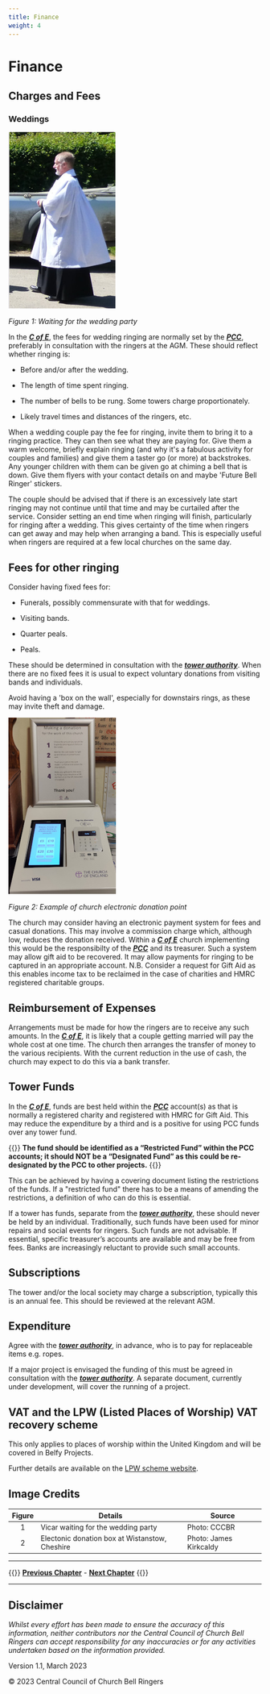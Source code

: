 ```yaml
---
title: Finance
weight: 4
---
```

# Finance

## Charges and Fees  

### Weddings 

![Wedding vicar](vicar.jpg)

*Figure 1: Waiting for the wedding party*

In the ***[C of E](../glossary/#c-of-e)***, the fees for wedding ringing are normally set by the ***[PCC](../glossary/#pcc)***, preferably in consultation with the ringers at the AGM. These should reflect whether ringing is: 

- Before and/or after the wedding. 

- The length of time spent ringing. 

- The number of bells to be rung. Some towers charge proportionately.

- Likely travel times and distances of the ringers, etc. 

When a wedding couple pay the fee for ringing, invite them to bring it to a ringing practice. They can then see what they are paying for. Give them a warm welcome, briefly explain ringing (and why it's a fabulous activity for couples and families) and give them a taster go (or more) at backstrokes. Any younger children with them can be given go at chiming a bell that is down. Give them flyers with your contact details on and maybe 'Future Bell Ringer' stickers.

The couple should be advised that if there is an excessively late start ringing may not continue until that time and may be curtailed after the service. 
Consider setting an end time when ringing will finish, particularly for ringing after a wedding. This gives certainty of the time when ringers can get away and may help when arranging a band. This is especially useful when ringers are required at a few local churches on the same day. 

## Fees for other ringing 

Consider having fixed fees for: 

- Funerals, possibly commensurate with that for weddings.

- Visiting bands.

- Quarter peals. 

- Peals.

These should be determined in consultation with the ***[tower authority](../glossary/#tower-authority)***. When there are no fixed fees it is usual to expect voluntary donations from visiting bands and individuals.

Avoid having a 'box on the wall', especially for downstairs rings, as these may invite theft and damage. 

![Electronic donation](donate350.jpg)

*Figure 2: Example of church electronic donation point*

The church may consider having an electronic payment system for fees and casual donations. This may involve a commission charge which, although low, reduces the donation received. Within a ***[C of E](../glossary/#c-of-e)*** church implementing this would be the responsibilty of the ***[PCC](../glossary/#pcc)*** and its treasurer. Such a system may allow gift aid to be recovered. It may allow payments for ringing to be captured in an appropriate account. N.B. Consider a request for Gift Aid as this enables income tax to be reclaimed in the case of charities and HMRC registered charitable groups.

## Reimbursement of Expenses 

Arrangements must be made for how the ringers are to receive any such amounts. In the ***[C of E](../glossary/#c-of-e)***, it is likely that a couple getting married will pay the whole cost at one time. The church then arranges the transfer of money to the various recipients. With the current reduction in the use of cash, the church may expect to do this via a bank transfer. 

## Tower Funds 

In the ***[C of E](../glossary/#c-of-e)***, funds are best held within the ***[PCC](../glossary/#pcc)*** account(s) as that is normally a registered charity and registered with HMRC for Gift Aid. This may reduce the expenditure by a third and is a positive for using PCC funds over any tower fund.

{{<hint warning>}}
**The fund should be identified as a “Restricted Fund” within the PCC accounts; it should NOT be a “Designated Fund” as this could be re-designated by the PCC to other projects.**
{{</hint>}}

This can be achieved by having a covering document listing the restrictions of the funds. If a "restricted fund" there has to be a means of amending the restrictions, a definition of who can do this is essential.

If a tower has funds, separate from the ***[tower authority](../glossary/#authority)***, these should never be held by an individual. Traditionally, such funds have been used for minor repairs and social events for ringers. Such funds are not advisable. If essential, specific treasurer’s accounts are available and may be free from fees. Banks are increasingly reluctant to provide such small accounts.

## Subscriptions

The tower and/or the local society may charge a subscription, typically this is an annual fee. This should be reviewed at the relevant AGM.

## Expenditure 

Agree with the ***[tower authority](../glossary/#tower-authority)***, in advance, who is to pay for replaceable items e.g. ropes. 

If a major project is envisaged the funding of this must be agreed in consultation with the ***[tower authority](../glossary/#tower-authority)***. A separate document, currently under development, will cover the running of a project.

## VAT and the LPW (Listed Places of Worship) VAT recovery scheme 

This only applies to places of worship within the United Kingdom and will be covered in Belfy Projects.

Further details are available on the [LPW scheme website](http://www.lpwscheme.org.uk/).

## Image Credits

| Figure | Details | Source |
| :---: | --- | --- |
| 1 | Vicar waiting for the wedding party | Photo: CCCBR |
| 2 | Electonic donation box at Wistanstow, Cheshire | Photo: James Kirkcaldy |

----

{{<hint info>}}
**[Previous Chapter](../formalities/)** - **[Next Chapter](../healthsafety/)**
{{</hint>}}

----

## Disclaimer
 
*Whilst every effort has been made to ensure the accuracy of this information, neither contributors nor the Central Council of Church Bell Ringers can accept responsibility for any inaccuracies or for any activities undertaken based on the information provided.*

Version 1.1, March 2023

© 2023 Central Council of Church Bell Ringers
